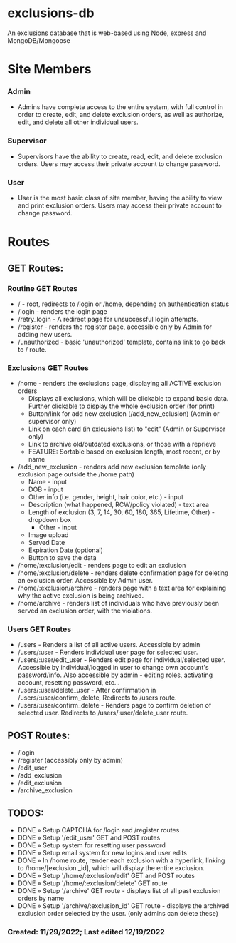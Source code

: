 # exclusions-db

An exclusions database that is web-based using Node, express and MongoDB/Mongoose


# Site Members

### Admin
- Admins have complete access to the entire system, with full control in order to create, edit,
  and delete exclusion orders, as well as authorize, edit, and delete all other individual
  users.

### Supervisor
- Supervisors have the ability to create, read, edit, and delete exclusion
  orders. Users may access their private account to change password.

### User
- User is the most basic class of site member, having the ability to view and
  print exclusion orders. Users may access their private account to change password.

# Routes

## GET Routes:

### Routine GET Routes
- / - root, redirects to /login or /home, depending on authentication status
- /login - renders the login page
- /retry_login - A redirect page for unsuccessful login attempts.
- /register - renders the register page, accessible only by Admin for adding new users.
- /unauthorized - basic 'unauthorized' template, contains link to go back to / route.

### Exclusions GET Routes
- /home - renders the exclusions page, displaying all ACTIVE exclusion orders
  - Displays all exclusions, which will be clickable to expand basic data.
    Further clickable to display the whole exclusion order (for print)
  - Button/link for add new exclusion (/add_new_eclusion) (Admin or supervisor only)
  - Link on each card (in exlcusions list) to "edit" (Admin or Supervisor only)
  - Link to archive old/outdated exclusions, or those with a reprieve
  - FEATURE: Sortable based on exclusion length, most recent, or by name
- /add_new_exclusion - renders add new exclusion template (only exclusion page
  outside the /home path)
  - Name - input
  - DOB - input
  - Other info (i.e. gender, height, hair color, etc.) - input
  - Description (what happened, RCW/policy violated) - text area
  - Length of exclusion (3, 7, 14, 30, 60, 180, 365, Lifetime, Other) - dropdown box
    - Other - input
  - Image upload
  - Served Date
  - Expiration Date (optional)
  - Button to save the data
- /home/:exclusion/edit - renders page to edit an exclusion
- /home/:exclusion/delete - renders delete confirmation page for deleting an
  exclusion order. Accessible by Admin user.
- /home/:exclusion/archive - renders page with a text area for explaining why the
  active exclusion is being archived.
- /home/archive - renders list of individuals who have previously been served an
  exclusion order, with the violations.

### Users GET Routes
- /users - Renders a list of all active users. Accessible by admin
- /users/:user - Renders individual user page for selected user.
- /users/:user/edit_user - Renders edit page for individual/selected user. Accessible by individual/logged
  in user to change own account's password/info. Also accessible by admin -
  editing roles, activating account, resetting password, etc...
- /users/:user/delete_user - After confirmation in /users/:user/confirm_delete,
  Redirects to /users route. 
- /users/:user/confirm_delete - Renders page to confirm deletion of selected
  user. Redirects to /users/:user/delete_user route.

## POST Routes:

- /login
- /register (accessibly only by admin)
- /edit_user
- /add_exclusion
- /edit_exclusion
- /archive_exclusion

## TODOS:

- DONE » Setup CAPTCHA for /login and /register routes
- DONE » Setup '/edit_user' GET and POST routes
- DONE » Setup system for resetting user password
- DONE » Setup email system for new logins and user edits
- DONE » In /home route, render each exclusion with a hyperlink, linking to
  /home/[exclusion _id], which will display the entire exclusion.
- DONE » Setup '/home/:exclusion/edit' GET and POST routes
- DONE » Setup '/home/:exclusion/delete' GET route
- DONE » Setup '/archive' GET route - displays list of all past exclusion orders
  by name
- DONE » Setup '/archive/:exclusion_id' GET route - displays the archived exclusion
  order selected by the user. (only admins can delete these)

### Created: 11/29/2022; Last edited 12/19/2022
